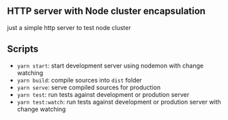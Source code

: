 ## HTTP server with Node cluster encapsulation
just a simple http server to test node cluster

## Scripts
 - `yarn start`: start development server using nodemon with change watching
 - `yarn build`: compile sources into `dist` folder
 - `yarn serve`: serve compiled sources for production
 - `yarn test`: run tests against development or prodution server
 - `yarn test:watch`: run tests against development or prodution server with change watching